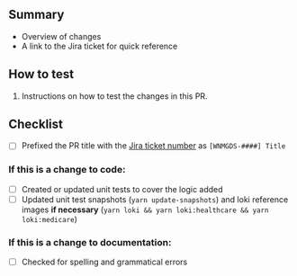 ## Summary

- Overview of changes
- A link to the Jira ticket for quick reference

## How to test

1. Instructions on how to test the changes in this PR.

## Checklist

- [ ] Prefixed the PR title with the [Jira ticket number](https://jira.cms.gov/projects/WNMGDS/) as `[WNMGDS-####] Title`

### If this is a change to code:

- [ ] Created or updated unit tests to cover the logic added
- [ ] Updated unit test snapshots (`yarn update-snapshots`) and loki reference images **if necessary** (`yarn loki && yarn loki:healthcare && yarn loki:medicare`)

### If this is a change to documentation:

- [ ] Checked for spelling and grammatical errors
